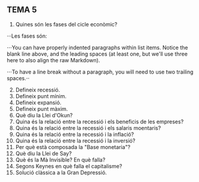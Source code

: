 ## TEMA 5  
1. Quines són les fases del cicle econòmic?  

···Les fases són:  


⋅⋅⋅You can have properly indented paragraphs within list items. Notice the blank line above, and the leading spaces (at least one, but we'll use three here to also align the raw Markdown).

⋅⋅⋅To have a line break without a paragraph, you will need to use two trailing spaces.⋅⋅  

2. Defineix recessió.  
3. Defineix punt mínim.  
4. Defineix expansió.  
5. Defineix punt màxim.  
6. Què diu la Llei d'Okun?  
7. Quina és la relació entre la recessió i els beneficis de les empreses?  
8. Quina és la relació entre la recessió i els salaris moentaris?  
9. Quina és la relació entre la recessió i la inflació?  
10. Quina és la relació entre la recessió i la inversió?  
11. Per què està composada la "Base monetaria"?  
12. Què diu la Llei de Say?  
13. Què és la Mà Invisible? En què falla?  
14. Segons Keynes en què falla el capitalisme?  
15. Solució clàssica a la Gran Depressió.  
